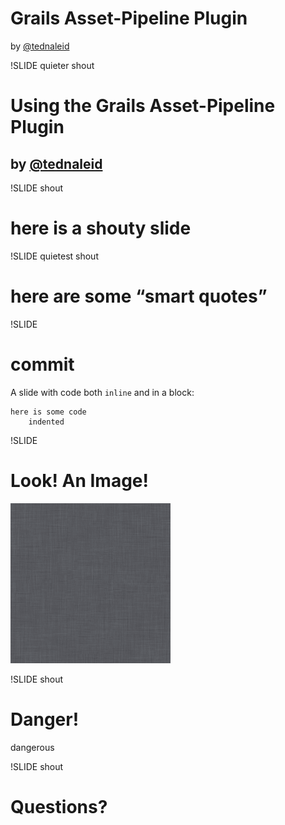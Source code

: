 # Grails Asset-Pipeline Plugin


by <a href="https://twitter.com/tednaleid">@tednaleid</a>

!SLIDE quieter shout

# Using the Grails Asset-Pipeline Plugin

## by <a href="https://twitter.com/tednaleid">@tednaleid</a>

!SLIDE shout

# here is a shouty slide

!SLIDE quietest shout 
# here are some &#8220;smart quotes&#8221; 


!SLIDE 
<br/>
# commit

A slide with code both `inline` and in a block:

```
here is some code
    indented
```


!SLIDE

# Look! An Image!

<img src="images/linen.png" alt="">


!SLIDE shout
# Danger!

<span class="danger">dangerous</span>


!SLIDE shout
# Questions? 


